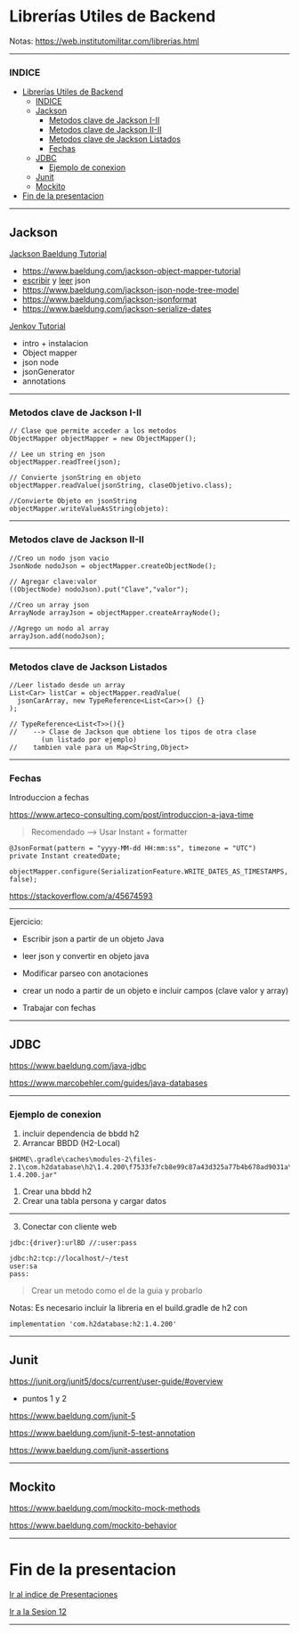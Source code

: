 # Librerías Utiles de Backend

Notas: https://web.institutomilitar.com/librerias.html

---

### INDICE

- [Librerías Utiles de Backend](#librerías-utiles-de-backend)
    - [INDICE](#indice)
  - [Jackson](#jackson)
    - [Metodos clave de Jackson I-II](#metodos-clave-de-jackson-i-ii)
    - [Metodos clave de Jackson II-II](#metodos-clave-de-jackson-ii-ii)
    - [Metodos clave de Jackson Listados](#metodos-clave-de-jackson-listados)
    - [Fechas](#fechas)
  - [JDBC](#jdbc)
    - [Ejemplo de conexion](#ejemplo-de-conexion)
  - [Junit](#junit)
  - [Mockito](#mockito)
- [Fin de la presentacion](#fin-de-la-presentacion)

---

## Jackson

[Jackson Baeldung Tutorial](https://www.baeldung.com/jackson)
- https://www.baeldung.com/jackson-object-mapper-tutorial
- [escribir](https://www.baeldung.com/jackson-object-mapper-tutorial#1-java-object-to-json) y [leer](https://www.baeldung.com/jackson-object-mapper-tutorial#2-json-to-java-object) json
- https://www.baeldung.com/jackson-json-node-tree-model
- https://www.baeldung.com/jackson-jsonformat
- https://www.baeldung.com/jackson-serialize-dates

[Jenkov Tutorial](https://jenkov.com/tutorials/java-json/index.html)
- intro + instalacion
- Object mapper
- json node
- jsonGenerator
- annotations

---

### Metodos clave de Jackson I-II

```
// Clase que permite acceder a los metodos
ObjectMapper objectMapper = new ObjectMapper(); 

// Lee un string en json 
objectMapper.readTree(json);

// Convierte jsonString en objeto
objectMapper.readValue(jsonString, claseObjetivo.class);

//Convierte Objeto en jsonString
objectMapper.writeValueAsString(objeto):
```

---

### Metodos clave de Jackson II-II

```
//Creo un nodo json vacio
JsonNode nodoJson = objectMapper.createObjectNode();

// Agregar clave:valor
((ObjectNode) nodoJson).put("Clave","valor"); 

//Creo un array json
ArrayNode arrayJson = objectMapper.createArrayNode();

//Agrego un nodo al array	
arrayJson.add(nodoJson);
```

---

### Metodos clave de Jackson Listados

```
//Leer listado desde un array
List<Car> listCar = objectMapper.readValue(
  jsonCarArray, new TypeReference<List<Car>>() {}
);

// TypeReference<List<T>>(){} 
//    --> Clase de Jackson que obtiene los tipos de otra clase 
        (un listado por ejemplo)
//    tambien vale para un Map<String,Object>
```

---

### Fechas

Introduccion a fechas

https://www.arteco-consulting.com/post/introduccion-a-java-time

> Recomendado --> Usar Instant + formatter

```
@JsonFormat(pattern = "yyyy-MM-dd HH:mm:ss", timezone = "UTC")
private Instant createdDate;

objectMapper.configure(SerializationFeature.WRITE_DATES_AS_TIMESTAMPS, false);
```
https://stackoverflow.com/a/45674593

---

Ejercicio:

- Escribir json a partir de un objeto Java
- leer json y convertir en objeto java

- Modificar parseo con anotaciones

- crear un nodo a partir de un objeto e incluir campos (clave valor y array)

- Trabajar con fechas
  
---

## JDBC

https://www.baeldung.com/java-jdbc

https://www.marcobehler.com/guides/java-databases

---

### Ejemplo de conexion

1. incluir dependencia de bbdd h2
2. Arrancar BBDD (H2-Local)
```
$HOME\.gradle\caches\modules-2\files-2.1\com.h2database\h2\1.4.200\f7533fe7cb8e99c87a43d325a77b4b678ad9031a\h2-1.4.200.jar"
```
1. Crear una bbdd h2
2. Crear una tabla persona y cargar datos

---

3. Conectar con cliente web
```
jdbc:{driver}:urlBD //:user:pass

jdbc:h2:tcp://localhost/~/test
user:sa
pass:
```

> Crear un metodo como el de la guia y probarlo

Notas:
Es necesario incluir la libreria en el build.gradle de h2 con 
```
implementation 'com.h2database:h2:1.4.200'
```

---

## Junit

https://junit.org/junit5/docs/current/user-guide/#overview

- puntos 1 y 2

https://www.baeldung.com/junit-5

https://www.baeldung.com/junit-5-test-annotation

https://www.baeldung.com/junit-assertions

---

## Mockito

https://www.baeldung.com/mockito-mock-methods

https://www.baeldung.com/mockito-behavior

---

# Fin de la presentacion 
<a href="./index.html#/6">Ir al indice de Presentaciones</a>

<a href="./sesion12.html">Ir a la Sesion 12</a>

---

